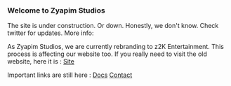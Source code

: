 ### Welcome to Zyapim Studios
The site is under construction. Or down. Honestly, we don't know. Check twitter for updates.
More info:

As Zyapim Studios, we are currently rebranding to z2K Entertainment. This process is affecting our website too.
If you really need to visit the old website, here it is : [Site](zyapimstudios.com/index2.html)

Important links are still here : [Docs](https://www.zyapimstudios.com/doc) [Contact](mailto:zyapimstudios@gmail.com)

